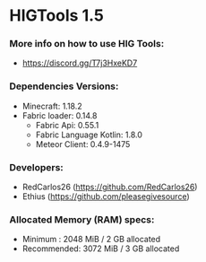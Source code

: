 # HIGTools 1.5

### More info on how to use HIG Tools:
- https://discord.gg/T7j3HxeKD7

### Dependencies Versions:

- Minecraft: 1.18.2
- Fabric loader: 0.14.8
   - Fabric Api: 0.55.1
   - Fabric Language Kotlin: 1.8.0
   - Meteor Client: 0.4.9-1475

### Developers:
- RedCarlos26 (https://github.com/RedCarlos26)
- Ethius (https://github.com/pleasegivesource)

### Allocated Memory (RAM) specs:
- Minimum : 2048 MiB / 2 GB allocated
- Recommended: 3072 MiB / 3 GB allocated
